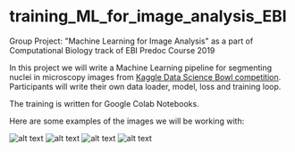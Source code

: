 # training_ML_for_image_analysis_EBI
Group Project: "Machine Learning for Image Analysis" as a part of Computational Biology track of EBI Predoc Course 2019

In this project we will write a Machine Learning pipeline for segmenting nuclei in microscopy images from [Kaggle Data Science Bowl competition](https://www.kaggle.com/c/data-science-bowl-2018). Participants will write their own data loader, model, loss and training loop. 

The training is written for Google Colab Notebooks. 


Here are some examples of the images we will be working with:

![alt text](https://github.com/vzinche/training_ML_for_image_analysis_EBI/blob/master/imgs/pic1.png "Image 1")
![alt text](https://github.com/vzinche/training_ML_for_image_analysis_EBI/blob/master/imgs/pic2.png "Image 2")
![alt text](https://github.com/vzinche/training_ML_for_image_analysis_EBI/blob/master/imgs/pic3.png "Image 3")
![alt text](https://github.com/vzinche/training_ML_for_image_analysis_EBI/blob/master/imgs/pic4.png "Image 4")

